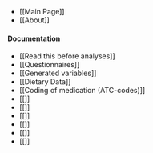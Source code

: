* [[Main Page]]
* [[About]]

#### Documentation
* [[Read this before analyses]]
* [[Questionnaires]]
* [[Generated variables]]
* [[Dietary Data]]
* [[Coding of medication (ATC-codes)]]
* [[]]
* [[]]
* [[]]
* [[]]
* [[]]
* [[]]

